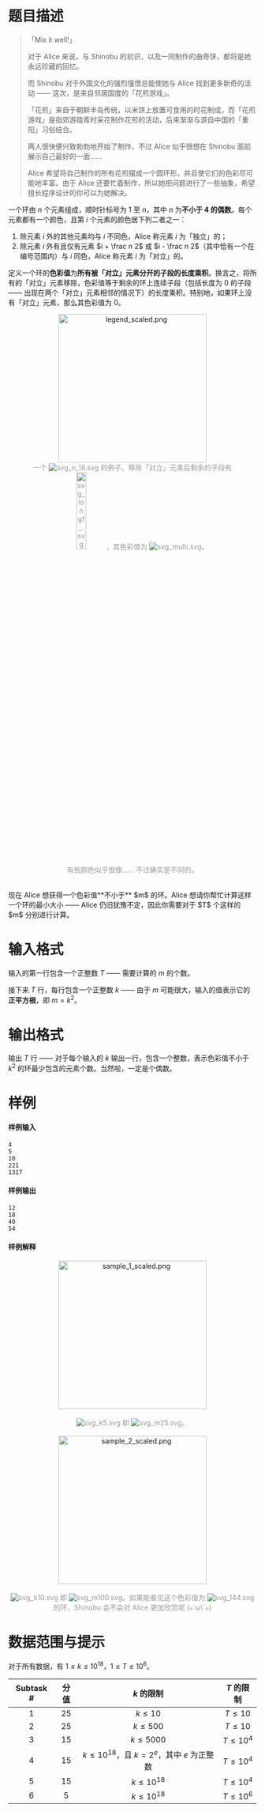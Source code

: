 
# 题目描述

> 「Mix it well!」
>
> 对于 Alice 来说，与 Shinobu 的初识，以及一同制作的曲奇饼，都将是她永远珍藏的回忆。
>
> 而 Shinobu 对于外国文化的强烈憧憬总能使她与 Alice 找到更多新奇的活动 —— 这次，是来自邻居国度的「花煎游戏」。
>
> 「花煎」来自于朝鲜半岛传统，以米饼上放置可食用的时花制成，而「花煎游戏」是指郊游踏青时采花制作花煎的活动，后来渐渐与源自中国的「重阳」习俗结合。
>
> 两人很快便兴致勃勃地开始了制作，不过 Alice 似乎很想在 Shinobu 面前展示自己最好的一面……
>
> Alice 希望将自己制作的所有花煎摆成一个圆环形，并且使它们的色彩尽可能地丰富。由于 Alice 还要忙着制作，所以她把问题进行了一些抽象，希望擅长程序设计的你可以为她解决。

一个环由 $n$ 个元素组成，顺时针标号为 $1$ 至 $n$，其中 $n$ 为**不小于 $\mathbf{4}$ 的偶数**。每个元素都有一个颜色，且第 $i$ 个元素的颜色居下列二者之一：
1. 除元素 $i$ 外的其他元素均与 $i$ 不同色，Alice 称元素 $i$ 为「独立」的；
2. 除元素 $i$ 外有且仅有元素 $i + \frac n 2$ 或 $i - \frac n 2$（其中恰有一个在编号范围内）与 $i$ 同色，Alice 称元素 $i$ 为「对立」的。

定义一个环的**色彩值**为**所有被「对立」元素分开的子段的长度乘积**。换言之，将所有的「对立」元素移除，色彩值等于剩余的环上连续子段（包括长度为 $0$ 的子段 —— 出现在两个「对立」元素相邻的情况下）的长度乘积。特别地，如果环上没有「对立」元素，那么其色彩值为 $0$。

<center><img alt='legend_scaled.png' src="source/loj/533/img/aHR0cHM6Ly9pLmxvbGkubmV0LzIwMTcvMTAvMjEvNTllYWNiNDUzMTg2ZC5wbmc=.png" width='300px' /></center>
<div style='text-align: center; color: #999'>
    一个 <img src="source/loj/533/img/aHR0cHM6Ly9sb2otaW1nLnVweXVuLm1lbmNpLm1lbXNldDAuY24vMjAxOS8wNC8zMC81Y2M3ZmExYWQzNDU2LnN2Zw==.svg" alt="svg_n_18.svg" title="svg_n_18.svg" /> 的例子。移除「对立」元素后剩余的子段有 <img width=20% src="source/loj/533/img/aHR0cHM6Ly9sb2otaW1nLnVweXVuLm1lbmNpLm1lbXNldDAuY24vMjAxOS8wNC8zMC81Y2M3ZmI4NDZkMGMxLnN2Zw==.svg" alt="svg_longf_.svg" title="svg_longf_.svg" />，其色彩值为 <img src="source/loj/533/img/aHR0cHM6Ly9sb2otaW1nLnVweXVuLm1lbmNpLm1lbXNldDAuY24vMjAxOS8wNC8zMC81Y2M3ZmExOWViYTY1LnN2Zw==.svg" alt="svg_multi.svg" title="svg_multi.svg" />。


有些颜色似乎很像…… 不过确实是不同的。
</div>




<br>
现在 Alice 想获得一个色彩值**不小于** $m$ 的环。Alice 想请你帮忙计算这样一个环的最小大小 —— Alice 仍旧犹豫不定，因此你需要对于 $T$ 个这样的 $m$ 分别进行计算。

# 输入格式

输入的第一行包含一个正整数 $T$ —— 需要计算的 $m$ 的个数。

接下来 $T$ 行，每行包含一个正整数 $k$ —— 由于 $m$ 可能很大，输入的值表示它的**正平方根**，即 $m = k^2$。

# 输出格式

输出 $T$ 行 —— 对于每个输入的 $k$ 输出一行，包含一个整数，表示色彩值不小于 $k^2$ 的环最少包含的元素个数。当然啦，一定是个偶数。

# 样例

#### 样例输入
```plain
4
5
10
221
1317
```

#### 样例输出
```plain
12
18
40
54
```

#### 样例解释

<center><img alt='sample_1_scaled.png' src="source/loj/533/img/aHR0cHM6Ly9pLmxvbGkubmV0LzIwMTcvMTAvMjEvNTllYWUzM2ViZTY2OC5wbmc=.png" width='300px' /></center>
<br>
<div style='text-align: center; color: #999'><img src="source/loj/533/img/aHR0cHM6Ly9sb2otaW1nLnVweXVuLm1lbmNpLm1lbXNldDAuY24vMjAxOS8wNC8zMC81Y2M3ZmExOThhNzEyLnN2Zw==.svg" alt="svg_k5.svg" title="svg_k5.svg" /> 即 
<img src="source/loj/533/img/aHR0cHM6Ly9sb2otaW1nLnVweXVuLm1lbmNpLm1lbXNldDAuY24vMjAxOS8wNC8zMC81Y2M3ZmExOTRmMjcwLnN2Zw==.svg" alt="svg_m25.svg" title="svg_m25.svg" />。</div>

<br>

<center><img alt='sample_2_scaled.png' src="source/loj/533/img/aHR0cHM6Ly9pLmxvbGkubmV0LzIwMTcvMTAvMjEvNTllYWUzM2VjNWUzZi5wbmc=.png" width='300px' /></center>
<br>
<div style='text-align: center; color: #999'>
<img src="source/loj/533/img/aHR0cHM6Ly9sb2otaW1nLnVweXVuLm1lbmNpLm1lbXNldDAuY24vMjAxOS8wNC8zMC81Y2M3ZmExYTg5M2E3LnN2Zw==.svg" alt="svg_k10.svg" title="svg_k10.svg" /> 即 
<img src="source/loj/533/img/aHR0cHM6Ly9sb2otaW1nLnVweXVuLm1lbmNpLm1lbXNldDAuY24vMjAxOS8wNC8zMC81Y2M3ZmExOWMwZjhlLnN2Zw==.svg" alt="svg_m100.svg" title="svg_m100.svg" />。如果能看见这个色彩值为 <img src="source/loj/533/img/aHR0cHM6Ly9sb2otaW1nLnVweXVuLm1lbmNpLm1lbXNldDAuY24vMjAxOS8wNC8zMC81Y2M3ZmE4MzdkNzU5LnN2Zw==.svg" alt="svg_144.svg" title="svg_144.svg" /> 的环，Shinobu 会不会对 Alice 更加欣赏呢 (๑´ω\`๑)</div>

# 数据范围与提示

对于所有数据，有 $1 \leq k \leq 10^{18}$，$1 \leq T \leq 10^6$。

| Subtask # | 分值 | $k$ 的限制 | $T$ 的限制 |
|:--:|:--:|:--:|:--:|
| 1 | $25$ | $k \leq 10$ | $T \leq 10$ |
| 2 | $25$ | $k \leq 500$ | $T \leq 10$ |
| 3 | $15$ | $k \leq 5000$ | $T \leq 10^4$ |
| 4 | $15$ | $k \leq 10^{18}$，且 $k = 2^e$，其中 $e$ 为正整数 | $T \leq 10^4$ |
| 5 | $15$ | $k \leq 10^{18}$ | $T \leq 10^4$ |
| 6 | $5$ | $k \leq 10^{18}$ | $T \leq 10^6$ |

